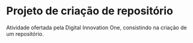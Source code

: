 # Projeto de criação de repositório
Atividade ofertada pela Digital Innovation One, consistindo na criação de um repositório.
